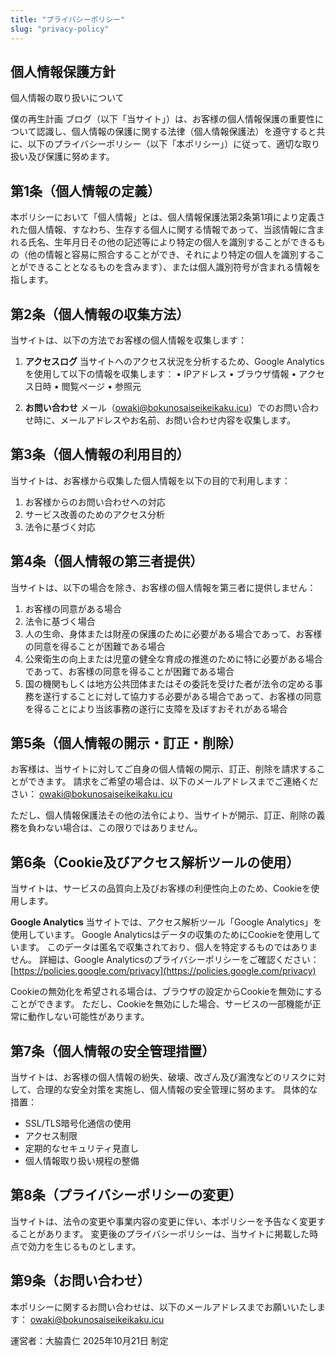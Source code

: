 ```yaml
---
title: "プライバシーポリシー"
slug: "privacy-policy"
---
```


## 個人情報保護方針
個人情報の取り扱いについて

僕の再生計画 ブログ（以下「当サイト」）は、お客様の個人情報保護の重要性について認識し、個人情報の保護に関する法律（個人情報保護法）を遵守すると共に、以下のプライバシーポリシー（以下「本ポリシー」）に従って、適切な取り扱い及び保護に努めます。

## 第1条（個人情報の定義）
本ポリシーにおいて「個人情報」とは、個人情報保護法第2条第1項により定義された個人情報、すなわち、生存する個人に関する情報であって、当該情報に含まれる氏名、生年月日その他の記述等により特定の個人を識別することができるもの（他の情報と容易に照合することができ、それにより特定の個人を識別することができることとなるものを含みます）、または個人識別符号が含まれる情報を指します。

## 第2条（個人情報の収集方法）
当サイトは、以下の方法でお客様の個人情報を収集します：

1. **アクセスログ**
   当サイトへのアクセス状況を分析するため、Google Analyticsを使用して以下の情報を収集します：
   • IPアドレス
   • ブラウザ情報
   • アクセス日時
   • 閲覧ページ
   • 参照元

2. **お問い合わせ**
   メール（owaki@bokunosaiseikeikaku.icu）でのお問い合わせ時に、メールアドレスやお名前、お問い合わせ内容を収集します。

## 第3条（個人情報の利用目的）
当サイトは、お客様から収集した個人情報を以下の目的で利用します：

1. お客様からのお問い合わせへの対応
2. サービス改善のためのアクセス分析
3. 法令に基づく対応

## 第4条（個人情報の第三者提供）
当サイトは、以下の場合を除き、お客様の個人情報を第三者に提供しません：

1. お客様の同意がある場合
2. 法令に基づく場合
3. 人の生命、身体または財産の保護のために必要がある場合であって、お客様の同意を得ることが困難である場合
4. 公衆衛生の向上または児童の健全な育成の推進のために特に必要がある場合であって、お客様の同意を得ることが困難である場合
5. 国の機関もしくは地方公共団体またはその委託を受けた者が法令の定める事務を遂行することに対して協力する必要がある場合であって、お客様の同意を得ることにより当該事務の遂行に支障を及ぼすおそれがある場合

## 第5条（個人情報の開示・訂正・削除）
お客様は、当サイトに対してご自身の個人情報の開示、訂正、削除を請求することができます。
請求をご希望の場合は、以下のメールアドレスまでご連絡ください：
owaki@bokunosaiseikeikaku.icu

ただし、個人情報保護法その他の法令により、当サイトが開示、訂正、削除の義務を負わない場合は、この限りではありません。

## 第6条（Cookie及びアクセス解析ツールの使用）
当サイトは、サービスの品質向上及びお客様の利便性向上のため、Cookieを使用します。

**Google Analytics**
当サイトでは、アクセス解析ツール「Google Analytics」を使用しています。
Google Analyticsはデータの収集のためにCookieを使用しています。
このデータは匿名で収集されており、個人を特定するものではありません。
詳細は、Google Analyticsのプライバシーポリシーをご確認ください：
[https://policies.google.com/privacy](https://policies.google.com/privacy)

Cookieの無効化を希望される場合は、ブラウザの設定からCookieを無効にすることができます。
ただし、Cookieを無効にした場合、サービスの一部機能が正常に動作しない可能性があります。

## 第7条（個人情報の安全管理措置）
当サイトは、お客様の個人情報の紛失、破壊、改ざん及び漏洩などのリスクに対して、合理的な安全対策を実施し、個人情報の安全管理に努めます。
具体的な措置：
- SSL/TLS暗号化通信の使用
- アクセス制限
- 定期的なセキュリティ見直し
- 個人情報取り扱い規程の整備

## 第8条（プライバシーポリシーの変更）
当サイトは、法令の変更や事業内容の変更に伴い、本ポリシーを予告なく変更することがあります。
変更後のプライバシーポリシーは、当サイトに掲載した時点で効力を生じるものとします。

## 第9条（お問い合わせ）
本ポリシーに関するお問い合わせは、以下のメールアドレスまでお願いいたします：
owaki@bokunosaiseikeikaku.icu

運営者：大脇貴仁
2025年10月21日 制定
